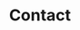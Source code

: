 ---
title: 'Contact'
layout: 'layouts/contact.html'
intro:
  eyebrow: 'Contact page'
  main: 'This is what I am about'
  summary: 'Put smart SEO stuff about murals and services and myself'
primaryCTA:
  title: 'This is an agency that doesn’t actually exist'
  summary: 'This is the project site you build when you take the “Learn
    Eleventy From Scratch” course so it is all made up as a pretend
    context. You will learn a lot about Eleventy by building this site
    though. Take the course today!'
  buttonText: 'Get in touch'
  buttonUrl: 'https://learneleventyfromscratch.com'
---